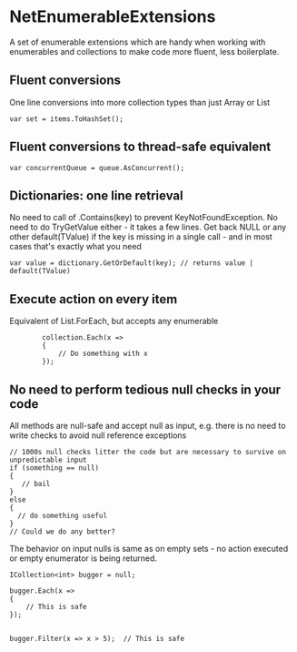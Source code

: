 # NetEnumerableExtensions

A set of enumerable extensions which are handy when working with enumerables and collections to make code more fluent, less boilerplate.

## Fluent conversions

One line conversions into more collection types than just Array or List
```
var set = items.ToHashSet();
```

## Fluent conversions to thread-safe equivalent
```
var concurrentQueue = queue.AsConcurrent();
```

## Dictionaries: one line retrieval
No need to call of .Contains(key) to prevent KeyNotFoundException. No need to do TryGetValue either - it takes a few lines. Get back NULL or any other default(TValue) if the key is missing in a single call - and in most cases that's exactly what you need
```
var value = dictionary.GetOrDefault(key); // returns value | default(TValue)
```

## Execute action on every item 
Equivalent of List.ForEach, but accepts any enumerable
```
        collection.Each(x =>
        {
            // Do something with x
        });

```

## No need to perform tedious null checks in your code
All methods are null-safe and accept null as input, e.g. there is no need to write checks to avoid null reference exceptions
```
// 1000s null checks litter the code but are necessary to survive on unpredictable input
if (something == null) 
{
   // bail
}
else
{
  // do something useful
}
// Could we do any better?
```
The behavior on input nulls is same as on empty sets - no action executed or empty enumerator is being returned.
```
ICollection<int> bugger = null;

bugger.Each(x =>
{
    // This is safe 
});


bugger.Filter(x => x > 5);  // This is safe 

```
